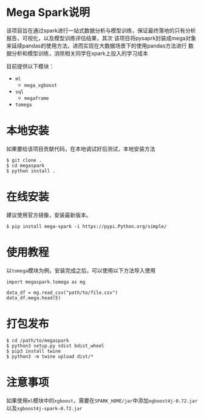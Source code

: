 # Mega Spark说明
该项目旨在通过spark进行一站式数据分析与模型训练，保证最终落地的只有分析报告，可视化，以及模型训练评估结果，其次
该项目将pysaprk封装成mega对象来延续pandas的使用方法，进而实现在大数据场景下的使用pandas方法进行
数据分析和模型训练，消除相关同学在spark上投入的学习成本

目前提供以下模块：
* `ml`
    * `mega_xgboost`
* `sql`
    * `megaframe`
* `tomega` 
  
  
# 本地安装
如果要给该项目贡献代码，在本地调试好后测试，本地安装方法

```
$ git clone .
$ cd megaspark
$ python install .
```

# 在线安装
建议使用官方镜像，安装最新版本。

```
$ pip install mega-spark -i https://pypi.Python.org/simple/
```

# 使用教程
以`tomega`模块为例，安装完成之后，可以使用以下方法导入使用

```
import megaspark.tomega as mg

data_df = mg.read_csv("path/to/file.csv")
data_df.mega.head(5)
```

# 打包发布

```
$ cd /path/to/megaspark
$ python3 setup.py sdist bdist_wheel
$ pip3 install twine
$ python3 -m twine upload dist/*
```

# 注意事项

如果使用`ml`模块中的`xgboost`，需要在`SPARK_HOME/jar`中添加`xgboost4j-0.72.jar`以及`xgboost4j-spark-0.72.jar`

